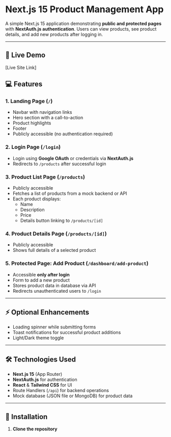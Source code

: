 # Next.js 15 Product Management App

A simple Next.js 15 application demonstrating **public and protected pages** with **NextAuth.js authentication**. Users can view products, see product details, and add new products after logging in.

---

## 🔗 Live Demo
[Live Site Link]

## 💻 Features

### 1. Landing Page (`/`)
- Navbar with navigation links
- Hero section with a call-to-action
- Product highlights
- Footer
- Publicly accessible (no authentication required)

### 2. Login Page (`/login`)
- Login using **Google OAuth** or credentials via **NextAuth.js**
- Redirects to `/products` after successful login

### 3. Product List Page (`/products`)
- Publicly accessible
- Fetches a list of products from a mock backend or API
- Each product displays:
  - Name
  - Description
  - Price
  - Details button linking to `/products/[id]`

### 4. Product Details Page (`/products/[id]`)
- Publicly accessible
- Shows full details of a selected product

### 5. Protected Page: Add Product (`/dashboard/add-product`)
- Accessible **only after login**
- Form to add a new product
- Stores product data in database via API
- Redirects unauthenticated users to `/login`

---

## ⚡ Optional Enhancements
- Loading spinner while submitting forms
- Toast notifications for successful product additions
- Light/Dark theme toggle

---

## 🛠 Technologies Used
- **Next.js 15** (App Router)  
- **NextAuth.js** for authentication  
- **React** & **Tailwind CSS** for UI  
- Route Handlers (`/api`) for backend operations  
- Mock database (JSON file or MongoDB) for product data  

---

## 🚀 Installation

1. **Clone the repository**
```bash

